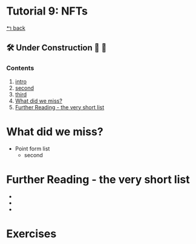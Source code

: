 # Tutorial 9: NFTs
[↰ back](https://github.com/millecodex/BlockchainNZ_education#readme)

## 🛠️ Under Construction 🚧 👷
### Contents
1. [intro](template.md#intro)
1. [second](template.md#second)
1. [third](template.md#third)
1. [What did we miss?](template.md#what-did-we-miss)
1. [Further Reading - the very short list](template.md#further-reading---the-very-short-list)

# What did we miss?
* Point form list
  * second

# Further Reading - the very short list
* []()
* []()
* []()

# Exercises
